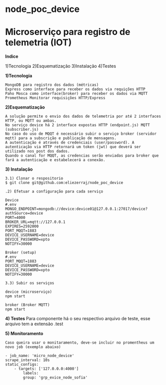 # node_poc_device

<h1>Microserviço para registro de telemetria (IOT) </h1>

 <b>Indice </b>

1)Tecnologia
2)Esquematização
3)Instalação
4)Testes

 <b>1)Tecnologia </b>

	MongoDB para registro dos dados (métricas)
	Express como interface para receber os dados via requições HTTP
	Paho Mosca como interface(broker) para receber os dados via MQTT
	Prometheus Monitorar requisições HTTP/Express

 <b>2)Esquematização </b>

	A solução permite o envio dos dados de telemetria por até 2 interfaces HTTP, ou MQTT ou ambas.
	No serviço device há 2 interface expostas HTTP (endpoint.js) MQTT (subscriber.js)
	No caso do uso de MQQT é necessário subir o serviço broker (servidor mqtt) para a subscrição e publicação de mensagens.
	A autenticação é através de credenciais (user/password). A autenticação via HTTP retornará um token (jwt) que deverá ser utilizado nos post dos dados. 
	Quando o canal for MQQT, as credencias serão enviadas para broker que fará a autenticação e estabelecerá a conexão.

 <b>3) Instalação </b>

	3.1) Clonar o respositorio
	$ git clone git@github.com:eliezerraj/node_poc_device

	.2) Efetuar a configuração para cada serviço

	Device
	#.env
	MONGO_ENDPOINT=mongodb://device:device01@127.0.0.1:27017/device?authSource=device
	PORT=4000
	BROKER_URL=mqtt://127.0.0.1
	EXPIRES=2592000
	PORT_MQQT=1883
	DEVICE_USERNAME=device
	DEVICE_PASSWORD=xpto
	NOTIFY=30000

	Broker (setup)
	#.env
	PORT_MQQT=1883
	DEVICE_USERNAME=device
	DEVICE_PASSWORD=xpto
	NOTIFY=30000

	3.3) Subir os serviços

	device (microserviço) 
	npm start

	broker (Broker MQTT)
	npm start

 <b>4) Testes </b>
	Para componente há o seu respectivo arquivo de teste, esse arquivo tem a extensão .test

 <b>5) Monitoramento </b>

	Caso queira usar o monitaramento, deve-se incluir no promentheus um novo job (exemplo abaixo)

	- job_name: 'micro_node_device'
	scrape_interval: 10s
	static_configs:
		- targets: ['127.0.0.0:4000']
			labels:
			group: 'grp_evice_node_sofia'